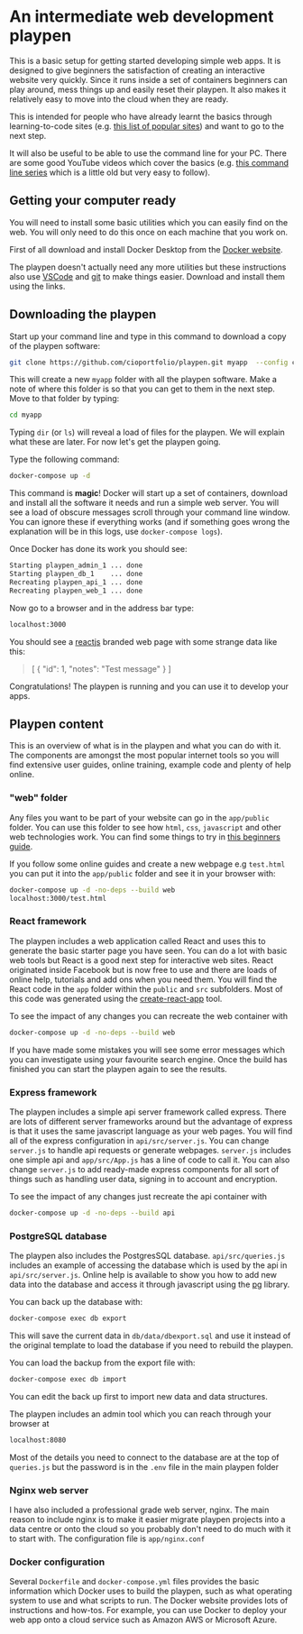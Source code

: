 # An intermediate web development playpen

This is a basic setup for getting started developing simple web apps. It is designed to give beginners the satisfaction of creating an interactive website very quickly. Since it runs inside a set of containers beginners can play around, mess things up and easily reset their playpen. It also makes it relatively easy to move into the cloud when they are ready.

This is intended for people who have already learnt the basics through learning-to-code sites (e.g. [this list of popular sites](https://www.alphr.com/business/1002967/learn-to-code-for-free-UK-courses-apps)) and want to go to the next step.

It will also be useful to be able to use the command line for your PC. There are some good YouTube videos which cover the basics (e.g. [this command line series](https://www.youtube.com/watch?v=MBBWVgE0ewk) which is a little old but very easy to follow).

## Getting your computer ready

You will need to install some basic utilities which you can easily find on the web. You will only need to do this once on each machine that you work on.

First of all download and install Docker Desktop from the [Docker website](https://www.docker.com/products/docker-desktop).

The playpen doesn't actually need any more utilities but these instructions also use [VSCode](https://code.visualstudio.com/) and [git](https://git-scm.com/downloads) to make things easier. Download and install them using the links.

## Downloading the playpen

Start up your command line and type in this command to download a copy of the playpen software:

```bash
git clone https://github.com/cioportfolio/playpen.git myapp  --config core.autocrlf=false
```

This will create a new `myapp` folder with all the playpen software. Make a note of where this folder is so that you can get to them in the next step. Move to that folder by typing:

```bash
cd myapp
```

Typing `dir` (or `ls`) will reveal a load of files for the playpen. We will explain what these are later. For now let's get the playpen going.

Type the following command:

```bash
docker-compose up -d
```

This command is **magic**! Docker will start up a set of containers, download and install all the software it needs and run a simple web server. You will see a load of obscure messages scroll through your command line window. You can ignore these if everything works (and if something goes wrong the explanation will be in this logs, use `docker-compose logs`).

Once Docker has done its work you should see:

```bash
Starting playpen_admin_1 ... done
Starting playpen_db_1    ... done
Recreating playpen_api_1 ... done
Recreating playpen_web_1 ... done
```

Now go to a browser and in the address bar type:

```bash
localhost:3000
```

You should see a [reactjs](https://reactjs.org) branded web page with some strange data like this:

>[ { "id": 1, "notes": "Test message" } ]

Congratulations! The playpen is running and you can use it to develop your apps.

## Playpen content

This is an overview of what is in the playpen and what you can do with it. The components are amongst the most popular internet tools so you will find extensive user guides, online training, example code and plenty of help online.

### "web" folder

Any files you want to be part of your website can go in the `app/public` folder. You can use this folder to see how `html`, `css`, `javascript` and other web technologies work. You can find some things to try in [this beginners guide](https://cioportfolio.github.io/gettingstarted/).

If you follow some online guides and create a new webpage e.g `test.html` you can put it into the `app/public` folder and see it in your browser with:

```bash
docker-compose up -d -no-deps --build web
localhost:3000/test.html
```

### React framework

The playpen includes a web application called React and uses this to generate the basic starter page you have seen. You can do a lot with basic web tools but React is a good next step for interactive web sites. React originated inside Facebook but is now free to use and there are loads of online help, tutorials and add ons when you need them. You will find the React code in the `app` folder within the `public` and `src` subfolders. Most of this code was generated using the [create-react-app](https://github.com/facebook/create-react-app#create-react-app--) tool.

To see the impact of any changes you can recreate the web container with

```bash
docker-compose up -d -no-deps --build web
```

If you have made some mistakes you will see some error messages which you can investigate using your favourite search engine. Once the build has finished you can start the playpen again to see the results.

### Express framework

The playpen includes a simple api server framework called express. There are lots of different server frameworks around but the advantage of express is that it uses the same javascript language as your web pages. You will find all of the express configuration in `api/src/server.js`. You can change `server.js` to handle api requests or generate webpages. `server.js` includes one simple api and `app/src/App.js` has a line of code to call it. You can also change `server.js` to add ready-made express components for all sort of things such as handling user data, signing in to account and encryption.

To see the impact of any changes just recreate the api container with

```bash
docker-compose up -d -no-deps --build api
```

### PostgreSQL database

The playpen also includes the PostgresSQL database. `api/src/queries.js` includes an example of accessing the database which is used by the api in `api/src/server.js`. Online help is available to show you how to add new data into the database and access it through javascript using the [pg](https://node-postgres.com/) library.

You can back up the database with:

```bash
docker-compose exec db export
```

This will save the current data in `db/data/dbexport.sql` and use it instead of the original template to load the database if you need to rebuild the playpen.

You can load the backup from the export file with:

```bash
docker-compose exec db import
```

You can edit the back up first to import new data and data structures.

The playpen includes an admin tool which you can reach through your browser at

```bash
localhost:8080
```

Most of the details you need to connect to the database are at the top of `queries.js` but the password is in the `.env` file in the main playpen folder

### Nginx web server

I have also included a professional grade web server, nginx. The main reason to include nginx is to make it easier migrate playpen projects into a data centre or onto the cloud so you probably don't need to do much with it to start with. The configuration file is `app/nginx.conf`

### Docker configuration

Several `Dockerfile` and `docker-compose.yml` files provides the basic information which Docker uses to build the playpen, such as what operating system to use and what scripts to run. The Docker website provides lots of instructions and how-tos. For example, you can use Docker to deploy your web app onto a cloud service such as Amazon AWS or Microsoft Azure.
